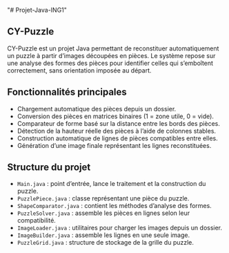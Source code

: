 "# Projet-Java-ING1" 

## CY-Puzzle

CY-Puzzle est un projet Java permettant de reconstituer automatiquement un puzzle à partir d’images découpées en pièces. Le système repose sur une analyse des formes des pièces pour identifier celles qui s’emboîtent correctement, sans orientation imposée au départ.

## Fonctionnalités principales

- Chargement automatique des pièces depuis un dossier.
- Conversion des pièces en matrices binaires (1 = zone utile, 0 = vide).
- Comparateur de forme basé sur la distance entre les bords des pièces.
- Détection de la hauteur réelle des pièces à l’aide de colonnes stables.
- Construction automatique de lignes de pièces compatibles entre elles.
- Génération d’une image finale représentant les lignes reconstituées.

## Structure du projet

- `Main.java` : point d’entrée, lance le traitement et la construction du puzzle.
- `PuzzlePiece.java` : classe représentant une pièce du puzzle.
- `ShapeComparator.java` : contient les méthodes d’analyse des formes.
- `PuzzleSolver.java` : assemble les pièces en lignes selon leur compatibilité.
- `ImageLoader.java` : utilitaires pour charger les images depuis un dossier.
- `ImageBuilder.java` : assemble les lignes en une seule image.
- `PuzzleGrid.java` : structure de stockage de la grille du puzzle.
